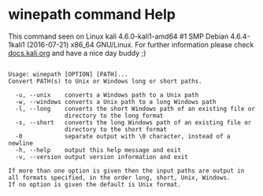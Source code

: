 # winepath command Help
 
 This command seen on Linux kali 4.6.0-kali1-amd64 #1 SMP Debian 4.6.4-1kali1 (2016-07-21) x86_64 GNU/Linux. For further information please check [docs.kali.org](docs.kali.org) and have a nice day buddy ;) 

~~~

Usage: winepath [OPTION] [PATH]...
Convert PATH(s) to Unix or Windows long or short paths.

  -u, --unix    converts a Windows path to a Unix path
  -w, --windows converts a Unix path to a long Windows path
  -l, --long    converts the short Windows path of an existing file or
                directory to the long format
  -s, --short   converts the long Windows path of an existing file or
                directory to the short format
  -0            separate output with \0 character, instead of a newline
  -h, --help    output this help message and exit
  -v, --version output version information and exit

If more than one option is given then the input paths are output in
all formats specified, in the order long, short, Unix, Windows.
If no option is given the default is Unix format.

~~~
